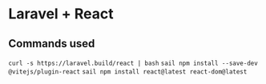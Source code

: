 # Laravel + React

## Commands used

`curl -s https://laravel.build/react | bash`
`sail npm install --save-dev @vitejs/plugin-react`
`sail npm install react@latest react-dom@latest`